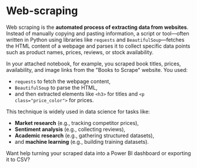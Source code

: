 # Web-scraping
Web scraping is the **automated process of extracting data from websites**. Instead of manually copying and pasting information, a script or tool—often written in Python using libraries like `requests` and `BeautifulSoup`—fetches the HTML content of a webpage and parses it to collect specific data points such as product names, prices, reviews, or stock availability.

In your attached notebook, for example, you scraped book titles, prices, availability, and image links from the "Books to Scrape" website. You used:
- `requests` to fetch the webpage content,
- `BeautifulSoup` to parse the HTML,
- and then extracted elements like `<h3>` for titles and `<p class="price_color">` for prices.

This technique is widely used in data science for tasks like:
- **Market research** (e.g., tracking competitor prices),
- **Sentiment analysis** (e.g., collecting reviews),
- **Academic research** (e.g., gathering structured datasets),
- and **machine learning** (e.g., building training datasets).

Want help turning your scraped data into a Power BI dashboard or exporting it to CSV?

